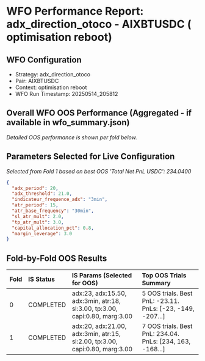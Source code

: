 # WFO Performance Report: adx_direction_otoco - AIXBTUSDC ( optimisation reboot)

## WFO Configuration
- Strategy: adx_direction_otoco
- Pair: AIXBTUSDC
- Context:  optimisation reboot
- WFO Run Timestamp: 20250514_205812

## Overall WFO OOS Performance (Aggregated - if available in wfo_summary.json)
*Detailed OOS performance is shown per fold below.*

## Parameters Selected for Live Configuration
*Selected from Fold 1 based on best OOS 'Total Net PnL USDC': 234.0400*
```json
{
  "adx_period": 20,
  "adx_threshold": 21.0,
  "indicateur_frequence_adx": "3min",
  "atr_period": 15,
  "atr_base_frequency": "30min",
  "sl_atr_mult": 2.0,
  "tp_atr_mult": 3.0,
  "capital_allocation_pct": 0.8,
  "margin_leverage": 3.0
}
```

## Fold-by-Fold OOS Results

| Fold | IS Status | IS Params (Selected for OOS) | Top OOS Trials Summary |
| :--- | :-------- | :--------------------------- | :----------------------- |
| 0    | COMPLETED | adx:23, adx:15.50, adx:3min, atr:18, sl:3.00, tp:3.00, capi:0.80, marg:3.00 | 5 OOS trials. Best PnL: -23.11. PnLs: [-23, -149, -207...] |
| 1    | COMPLETED | adx:20, adx:21.00, adx:3min, atr:15, sl:2.00, tp:3.00, capi:0.80, marg:3.00 | 7 OOS trials. Best PnL: 234.04. PnLs: [234, 163, -168...] |

